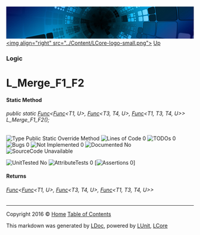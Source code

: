 ![](../Content/LCore-banner-small.png "")
[&lt;img align=&quot;right&quot; src=&quot;../Content/LCore-logo-small.png&quot;&gt;](../../README.md)
[Up](Logic.md)

### Logic

# L_Merge_F1_F2

#### Static Method

###### public static <a href="https://msdn.microsoft.com/en-us/library/bb534647.aspx" alt="" target="_blank">Func</a>&lt;<a href="https://msdn.microsoft.com/en-us/library/bb549151.aspx" alt="" target="_blank">Func</a>&lt;T1, U&gt;, <a href="https://msdn.microsoft.com/en-us/library/bb534647.aspx" alt="" target="_blank">Func</a>&lt;T3, T4, U&gt;, <a href="https://msdn.microsoft.com/en-us/library/bb549430.aspx" alt="" target="_blank">Func</a>&lt;T1, T3, T4, U&gt;&gt; L_Merge_F1_F2();

![Type Public Static Override Method](http://b.repl.ca/v1/Type-Public%20Static%20Override%20Method-blue.png "") ![Lines of Code 0](http://b.repl.ca/v1/Lines%20of%20Code-0-blue.png "") ![TODOs 0](http://b.repl.ca/v1/TODOs-0-green.png "") ![Bugs 0](http://b.repl.ca/v1/Bugs-0-green.png "") ![Not Implemented 0](http://b.repl.ca/v1/Not%20Implemented-0-green.png "") ![Documented No](http://b.repl.ca/v1/Documented-No-red.png "") ![SourceCode Unavailable](http://b.repl.ca/v1/SourceCode-Unavailable-red.png "")

![UnitTested No](http://b.repl.ca/v1/UnitTested-No-lightgrey.png "") ![AttributeTests 0](http://b.repl.ca/v1/AttributeTests-0-lightgrey.png "") [![Assertions 0](http://b.repl.ca/v1/Assertions-0-lightgrey.png "")]

#### Returns

###### <a href="https://msdn.microsoft.com/en-us/library/bb534647.aspx" alt="" target="_blank">Func</a>&lt;<a href="https://msdn.microsoft.com/en-us/library/bb549151.aspx" alt="" target="_blank">Func</a>&lt;T1, U&gt;, <a href="https://msdn.microsoft.com/en-us/library/bb534647.aspx" alt="" target="_blank">Func</a>&lt;T3, T4, U&gt;, <a href="https://msdn.microsoft.com/en-us/library/bb549430.aspx" alt="" target="_blank">Func</a>&lt;T1, T3, T4, U&gt;&gt;



---

Copyright 2016 &copy; [Home](../../README.md) [Table of Contents](../../TableOfContents.md)

This markdown was generated by [LDoc](https://github.com/CodeSingularity/LDoc), powered by [LUnit](https://github.com/CodeSingularity/LUnit), [LCore](https://github.com/CodeSingularity/LCore)
